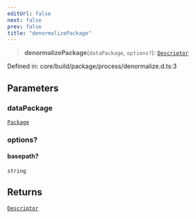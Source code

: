 ```yaml
---
editUrl: false
next: false
prev: false
title: "denormalizePackage"
---
```


> **denormalizePackage**(`dataPackage`, `options?`): [`Descriptor`](/reference/dpkit/descriptor/)

Defined in: core/build/package/process/denormalize.d.ts:3

## Parameters

### dataPackage

[`Package`](/reference/dpkit/package/)

### options?

#### basepath?

`string`

## Returns

[`Descriptor`](/reference/dpkit/descriptor/)
